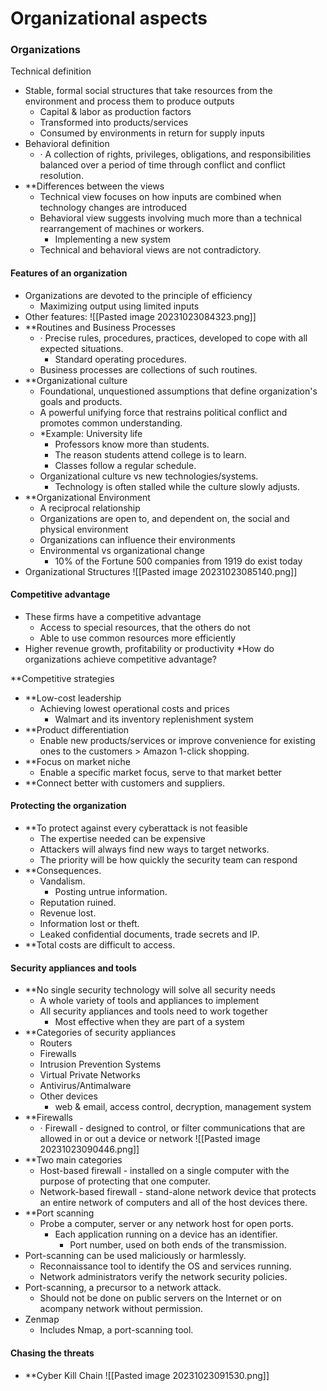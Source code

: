 # Organizational aspects

### Organizations
Technical definition
- Stable, formal social structures that take resources from the environment and process them to produce outputs
	- Capital & labor as production factors
	- Transformed into products/services
	- Consumed by environments in return for supply inputs
- Behavioral definition 
	- · A collection of rights, privileges, obligations, and responsibilities balanced over a period of time through conflict and conflict resolution.
- **Differences between the views
	- Technical view focuses on how inputs are combined when technology changes are introduced
	- Behavioral view suggests involving much more than a technical rearrangement of machines or workers.
		- Implementing a new system
	- Technical and behavioral views are not contradictory.
#### Features of an organization
- Organizations are devoted to the principle of efficiency
	- Maximizing output using limited inputs
- Other features:
  ![[Pasted image 20231023084323.png]]
- **Routines and Business Processes
	- · Precise rules, procedures, practices, developed to cope with all expected situations.
		- Standard operating procedures.
	- Business processes are collections of such routines.
- **Organizational culture 
	- Foundational, unquestioned assumptions that define organization's goals and products.
	- A powerful unifying force that restrains political conflict and promotes common understanding.
	- *Example: University life
		- Professors know more than students.
		- The reason students attend college is to learn.
		- Classes follow a regular schedule.
	- Organizational culture vs new technologies/systems.
		- Technology is often stalled while the culture slowly adjusts.
- **Organizational Environment
	- A reciprocal relationship
	- Organizations are open to, and dependent on, the social and physical environment
	- Organizations can influence their environments
	- Environmental vs organizational change
		- 10% of the Fortune 500 companies from 1919 do exist today
- Organizational Structures
![[Pasted image 20231023085140.png]]

#### Competitive advantage 
- These firms have a competitive advantage
	- Access to special resources, that the others do not
	- Able to use common resources more efficiently
- Higher revenue growth, profitability or productivity
*How do organizations achieve competitive advantage?

**Competitive strategies
- **Low-cost leadership
	- Achieving lowest operational costs and prices
		- Walmart and its inventory replenishment system
- **Product differentiation
	- Enable new products/services or improve convenience for existing ones to the customers > Amazon 1-click shopping.
- **Focus on market niche
	- Enable a specific market focus, serve to that market better
- **Connect better with customers and suppliers.

#### Protecting the organization
- **To protect against every cyberattack is not feasible
	- The expertise needed can be expensive
	- Attackers will always find new ways to target networks.
	- The priority will be how quickly the security team can respond
- **Consequences.
	- Vandalism.
		- Posting untrue information.
	- Reputation ruined.
	- Revenue lost.
	- Information lost or theft.
	- Leaked confidential documents, trade secrets and IP.
- **Total costs are difficult to access.

#### Security appliances and tools 
- **No single security technology will solve all security needs
	- A whole variety of tools and appliances to implement
	- All security appliances and tools need to work together
		- Most effective when they are part of a system
- **Categories of security appliances
	- Routers
	- Firewalls
	- Intrusion Prevention Systems
	- Virtual Private Networks
	- Antivirus/Antimalware
	- Other devices
		- web & email, access control, decryption, management system
- **Firewalls
	- · Firewall - designed to control, or filter communications that are allowed in or out a device or network
 ![[Pasted image 20231023090446.png]]
- **Two main categories
	- Host-based firewall - installed on a single computer with the purpose of protecting that one computer.
	- Network-based firewall - stand-alone network device that protects an entire network of computers and all of the host devices there.
- **Port scanning
	- Probe a computer, server or any network host for open ports.
		- Each application running on a device has an identifier.
			- Port number, used on both ends of the transmission.
- Port-scanning can be used maliciously or harmlessly.
	- Reconnaissance tool to identify the OS and services running.
	- Network administrators verify the network security policies.
- Port-scanning, a precursor to a network attack.
	- Should not be done on public servers on the Internet or on acompany network without permission.
- Zenmap
	- Includes Nmap, a port-scanning tool.

#### Chasing the threats
- **Cyber Kill Chain
  ![[Pasted image 20231023091530.png]]
  